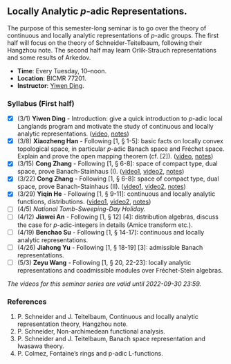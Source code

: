 ## Locally Analytic _p_-adic Representations.

The purpose of this semester-long seminar is to go over the theory of continuous and locally analytic representations of _p_-adic groups. The first half will focus on the theory of Schneider-Teitelbaum, following their Hangzhou note. The second half may learn Orlik-Strauch representations and some results of Arkedov.
- **Time**: Every Tuesday, 10–noon.
- **Location**: BICMR 77201.
- **Instructor**: [Yiwen Ding](https://bicmr.pku.edu.cn/~dingyiwen/).


### Syllabus (First half)

- [x] (3/1) **Yiwen Ding** - Introduction: give a quick introduction to _p_-adic local Langlands program and motivate the study of continuous and locally analytic representations. ([video](https://disk.pku.edu.cn/#/link/9FFD048BA8DA040E91D98450C1D575A6?gns=9758A65132E541D2983DBF9751154577%2FABC4941225EC49D7A53A98092920BF63%2FAE477B0F35EB429EB32CE7FC510D5B19), [notes]())
- [x] (3/8) **Xiaozheng Han** - Following [1, § 1-5]: basic facts on locally convex topological space, in particular _p_-adic Banach space and Fréchet space. Explain and prove the open mapping theorem (cf. [2]). ([video](https://disk.pku.edu.cn/#/link/9FFD048BA8DA040E91D98450C1D575A6?gns=9758A65132E541D2983DBF9751154577%2FABC4941225EC49D7A53A98092920BF63%2F660993B65AA4442E90306B4157758246), [notes]())
- [x] (3/15) **Cong Zhang** - Following [1, § 6-8]: space of compact type, dual space, prove Banach-Stainhaus (I). ([video1](https://disk.pku.edu.cn/#/link/9FFD048BA8DA040E91D98450C1D575A6?gns=9758A65132E541D2983DBF9751154577%2FABC4941225EC49D7A53A98092920BF63%2FB4AD2FE272A446CBAC0786FC4BB4ADF4), [video2](https://disk.pku.edu.cn/#/link/9FFD048BA8DA040E91D98450C1D575A6?gns=9758A65132E541D2983DBF9751154577%2FABC4941225EC49D7A53A98092920BF63%2F7A9066CD78F34504872A4D6CDC0D7BBE), [notes]())
- [x] (3/22) **Cong Zhang** - Following [1, § 6-8]: space of compact type, dual space, prove Banach-Stainhaus (II). ([video1](https://disk.pku.edu.cn/#/link/9FFD048BA8DA040E91D98450C1D575A6?gns=9758A65132E541D2983DBF9751154577%2FABC4941225EC49D7A53A98092920BF63%2F47216A1944454F4CBD5FD93CE4C92D24), [video2](https://disk.pku.edu.cn/#/link/9FFD048BA8DA040E91D98450C1D575A6?gns=9758A65132E541D2983DBF9751154577%2FABC4941225EC49D7A53A98092920BF63%2F3E76E459830B496FB44599E1FF8C8730), [notes]())
- [x] (3/29) **Yiqin He** - Following [1, § 9-11]: continuous and locally analytic functions, distributions. ([video1](), [video2](), [notes]())
- [ ] (4/5) _National Tomb-Sweeping-Day Holiday._
- [ ] (4/12) **Jiawei An** - Following [1, § 12] [4]: distribution algebras, discuss the case for _p_-adic-integers in details (Amice transform etc.).
- [ ] (4/19) **Benchao Su** - Following [1, § 14-17]: continuous and locally analytic representations.
- [ ] (4/26) **Jiahong Yu** - Following [1, § 18-19] [3]: admissible Banach representations.
- [ ] (5/3) **Zeyu Wang** - Following [1, § 20, 22-23]: locally analytic representations and coadmissible modules over Fréchet-Stein algebras.

_The videos for this seminar series are valid until 2022-09-30 23:59._

### References
1. P. Schneider and J. Teitelbaum, Continuous and locally analytic representation theory, Hangzhou note.
2. P. Schneider, Non-archimedean functional analysis.
3. P. Schneider and J. Teitelbaum, Banach space representation and Iwasawa theory.
4. P. Colmez, Fontaine’s rings and p-adic L-functions.

